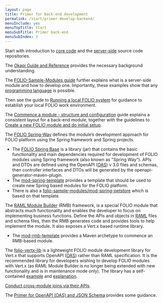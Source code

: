 ```yaml
---
layout: page
title: Primer for back-end development
permalink: /start/primer-develop-backend/
menuInclude: yes
menuTopTitle: Start
menuSubTitle: Primer back-end
menuSubIndex: 3
---
```


Start with introduction to [core code](/guides/#core-code)
and the [server-side](/source-code/#server-side) source code repositories.

The [Okapi Guide and Reference](https://github.com/folio-org/okapi/blob/master/doc/guide.md) provides the necessary background understanding.

The [FOLIO-Sample-Modules guide](https://github.com/folio-org/folio-sample-modules/blob/master/README.md) further explains what is a server-side module and how to develop one. Importantly, these examples show that any [programming language](/guides/any-programming-language) is possible.

Then see the guide to [Running a local FOLIO system](/guides/run-local-folio/) for guidance to establish your local FOLIO work environment.

The [Commence a module - structure and configuration](/guides/commence-a-module/) guide explains a consistent layout for a back-end module,
together with the guidelines to [Create a new FOLIO module and do initial setup](/guidelines/create-new-repo/).

The [FOLIO Spring-Way](/guides/spring-way) defines the module’s development approach for FOLIO platform using the Spring framework and Spring projects.
- The [FOLIO Spring Base](https://github.com/folio-org/folio-spring-base) is a library (jar) that contains the basic functionality and main dependencies required for development of FOLIO modules using Spring framework (also known as "Spring Way"). APIs and DTOs are defined using the OpenAPI ([OAS](/start/primer-oas/)) v 3.0 files and schemas, then controller interfaces and DTOs will be generated by the openapi-generator-maven-plugin.
- The [mod-spring-template](https://github.com/folio-org/mod-spring-template) provides a template that should be used to create new Spring based modules for the FOLIO platform.
- There is also a [folio-sample-modules/mod-spring-petstore](https://github.com/folio-org/folio-sample-modules/tree/master/mod-spring-petstore) which is based on that template.

The [RAML Module Builder](https://github.com/folio-org/raml-module-builder) (RMB) framework, is a special FOLIO module that abstracts much functionality and enables the developer to focus on implementing business functions. Define the APIs and objects in [RAML](/start/primer-raml/) files and schema files, then the RMB generates code and provides tools to help implement the module.
It also exposes a Vert.x based runtime library.
- The [mod-rmb-template](https://github.com/folio-org/mod-rmb-template) provides a Maven archetype to commence an RMB-based module.

The [folio-vertx-lib](https://github.com/folio-org/folio-vertx-lib) is a lightweight FOLIO module development library for Vert.x that supports OpenAPI ([OAS](/start/primer-oas/)) rather than RAML specification. It is the recommended library for developers wishing to develop FOLIO modules with Vert.x (as RAML Module Builder is no longer being extended with new functionality and is in maintenance mode only). The library has a self-contained [example](https://github.com/folio-org/folio-vertx-lib/tree/master/example) and [explanation](https://github.com/folio-org/folio-vertx-lib#main-verticle).

[Conduct cross-module joins via their APIs](/guides/cross-module-joins/).

The [Primer for OpenAPI (OAS) and JSON Schema](/start/primer-oas/) provides some guidance.
